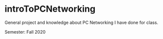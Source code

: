 # introToPCNetworking
General project and knowledge about PC Networking I have done for class. 

Semester: Fall 2020
